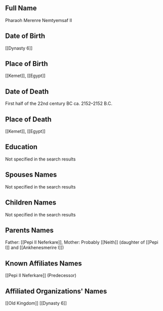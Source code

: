 ## Full Name
Pharaoh Merenre Nemtyemsaf II

## Date of Birth
[[Dynasty 6]]

## Place of Birth
[[Kemet]], [[Egypt]]

## Date of Death
First half of the 22nd century BC
ca. 2152–2152 B.C.
## Place of Death
[[Kemet]], [[Egypt]]

## Education
Not specified in the search results

## Spouses Names
Not specified in the search results

## Children Names
Not specified in the search results

## Parents Names
Father: [[Pepi II Neferkare]], Mother: Probably [[Neith]] (daughter of [[Pepi I]] and [[Ankhenesmerire I]])

## Known Affiliates Names
[[Pepi II Neferkare]] (Predecessor)

## Affiliated Organizations' Names
[[Old Kingdom]]
[[Dynasty 6]]
